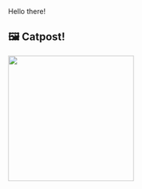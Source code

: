 Hello there!



## 🖼️ Catpost!

<sub>
    <img src="https://cdn2.thecatapi.com/images/2k0.jpg" height="256">
</sub>

